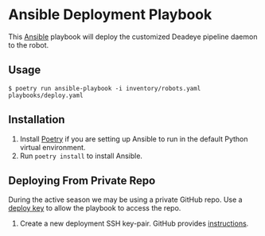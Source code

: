 # Ansible Deployment Playbook

This [Ansible](https://docs.ansible.com) playbook will deploy the customized Deadeye pipeline daemon to the robot.

## Usage

```shell
$ poetry run ansible-playbook -i inventory/robots.yaml playbooks/deploy.yaml
```

## Installation

1. Install [Poetry](https://python-poetry.org) if you are setting up Ansible to run in the default Python virtual environment.
2. Run `poetry install` to install Ansible.

## Deploying From Private Repo

During the active season we may be using a private GitHub repo. Use a [deploy key](https://docs.github.com/en/developers/overview/managing-deploy-keys#deploy-keys) to allow the playbook to access the repo.

1. Create a new deployment SSH key-pair. GitHub provides [instructions](https://docs.github.com/en/authentication/connecting-to-github-with-ssh/generating-a-new-ssh-key-and-adding-it-to-the-ssh-agent#generating-a-new-ssh-key).